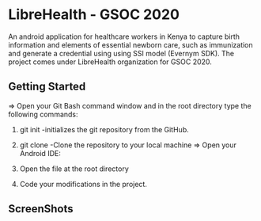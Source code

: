 # LibreHealth - GSOC 2020

An android application for healthcare workers in Kenya to capture birth information and elements of essential newborn care, such as immunization and generate a credential using using SSI model (Evernym SDK). The project comes under LibreHealth organization for GSOC 2020.

## Getting Started

=> Open your Git Bash command window and in the root directory type the following commands:

1) git init -initializes the git repository from the GitHub. 
2) git clone -Clone the repository to your local machine
=> Open your Android IDE:

1) Open the file at the root directory
2) Code your modifications in the project.

## ScreenShots
